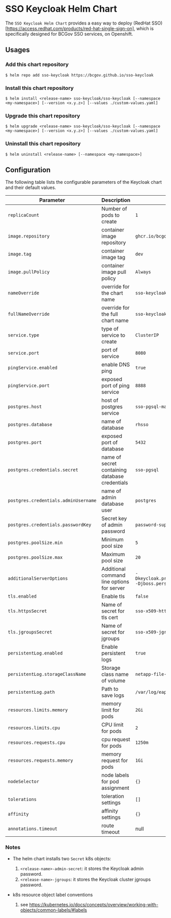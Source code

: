 # SSO Keycloak Helm Chart

The `SSO Keycloak Helm Chart` provides a easy way to deploy (RedHat SSO)[https://access.redhat.com/products/red-hat-single-sign-on], which is specifically designed for BCGov SSO services, on Openshift.

## Usages

### Add this chart repository

```console
$ helm repo add sso-keycloak https://bcgov.github.io/sso-keycloak
```

### Install this chart repository

```console
$ helm install <release-name> sso-keycloak/sso-keycloak [--namespace <my-namespace>] [--version <x.y.z>] [--values ./custom-values.yaml]
```

### Upgrade this chart repository

```console
$ helm upgrade <release-name> sso-keycloak/sso-keycloak [--namespace <my-namespace>] [--version <x.y.z>] [--values ./custom-values.yaml]
```

### Uninstall this chart repository

```console
$ helm uninstall <release-name> [--namespace <my-namespace>]
```

## Configuration

The following table lists the configurable parameters of the Keycloak chart and their default values.

| Parameter                            | Description                                    | Default                                                                                    |
| ------------------------------------ | ---------------------------------------------- | ------------------------------------------------------------------------------------------ |
| `replicaCount`                       | Number of pods to create                       | `1`                                                                                        |
| `image.repository`                   | container image repository                     | `ghcr.io/bcgov/sso`                                                                        |
| `image.tag`                          | container image tag                            | `dev`                                                                                      |
| `image.pullPolicy`                   | container image pull policy                    | `Always`                                                                                   |
| `nameOverride`                       | override for the chart name                    | `sso-keycloak`                                                                             |
| `fullNameOverride`                   | override for the full chart name               | `sso-keycloak`                                                                             |
| `service.type`                       | type of service to create                      | `ClusterIP`                                                                                |
| `service.port`                       | port of service                                | `8080`                                                                                     |
| `pingService.enabled`                | enable DNS ping                                | `true`                                                                                     |
| `pingService.port`                   | exposed port of ping service                   | `8888`                                                                                     |
| `postgres.host`                      | host of postgres service                       | `sso-pgsql-master`                                                                         |
| `postgres.database`                  | name of database                               | `rhsso`                                                                                    |
| `postgres.port`                      | exposed port of database                       | `5432`                                                                                     |
| `postgres.credentials.secret`        | name of secret containing database credentials | `sso-pgsql`                                                                                |
| `postgres.credentials.adminUsername` | name of admin database user                    | `postgres`                                                                                 |
| `postgres.credentials.passwordKey`   | Secret key of admin password                   | `password-superuser`                                                                       |
| `postgres.poolSize.min`              | Minimum pool size                              | `5`                                                                                        |
| `postgres.poolSize.max`              | Maximum pool size                              | `20`                                                                                       |
| `additionalServerOptions`            | Additional command line options for server     | `-Dkeycloak.profile.feature.authorization=enabled -Djboss.persistent.log.dir=/var/log/eap` |
| `tls.enabled`                        | Enable tls                                     | `false`                                                                                    |
| `tls.httpsSecret`                    | Name of secret for tls cert                    | `sso-x509-https-secret`                                                                    |
| `tls.jgroupsSecret`                  | Name of secret for jgroups                     | `sso-x509-jgroups-secret`                                                                  |
| `persistentLog.enabled`              | Enable persistent logs                         | `true`                                                                                     |
| `persistentLog.storageClassName`     | Storage class name of volume                   | `netapp-file-standard`                                                                     |
| `persistentLog.path`                 | Path to save logs                              | `/var/log/eap`                                                                             |
| `resources.limits.memory`            | memory limit for pods                          | `2Gi`                                                                                      |
| `resources.limits.cpu`               | CPU limit for pods                             | `2`                                                                                        |
| `resources.requests.cpu`             | cpu request for pods                           | `1250m`                                                                                    |
| `resources.requests.memory`          | memory request for pods                        | `1Gi`                                                                                      |
| `nodeSelector`                       | node labels for pod assignment                 | `{}`                                                                                       |
| `tolerations`                        | toleration settings                            | `[]`                                                                                       |
| `affinity`                           | affinity settings                              | `{}`                                                                                       |
| `annotations.timeout`                | route timeout                                  | null                                                                                       |
### Notes

- The helm chart installs two `Secret` k8s objects:

  1. `<release-name>-admin-secret`: it stores the Keycloak admin password.
  1. `<release-name>-jgroups`: it stores the Keycloak cluster jgroups password.

- k8s resource object label conventions
  1. see https://kubernetes.io/docs/concepts/overview/working-with-objects/common-labels/#labels
